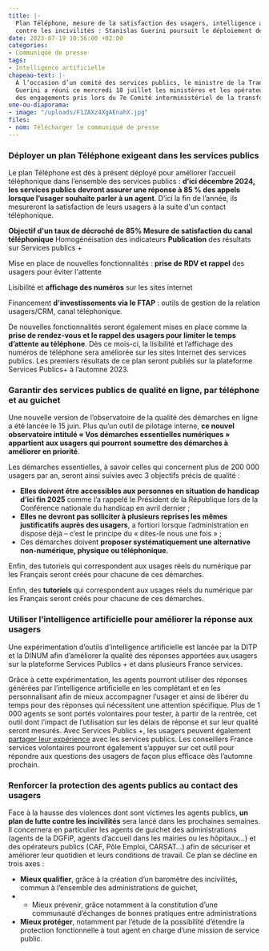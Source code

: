 ```yaml
---
title: |-
  Plan Téléphone, mesure de la satisfaction des usagers, intelligence artificielle, lutte
  contre les incivilités : Stanislas Guerini poursuit le déploiement de mesures pour assurer les fondamentaux des services publics
date: 2023-07-19 10:56:00 +02:00
categories:
- Communiqué de presse
tags:
- Intelligence artificielle
chapeau-text: |-
  À l’occasion d’un comité des services publics, le ministre de la Transformation et de la Fonction publiques Stanislas
  Guerini a réuni ce mercredi 18 juillet les ministères et les opérateurs de services publics pour s’assurer du déploiement
  des engagements pris lors du 7e Comité interministériel de la transformation publique (CITP) du mois de mai. L’objectif : renforcer les fondamentaux des services publics que représentent l’accès aux services publics, la qualité et l’efficacité du service rendu.
une-ou-diaporama:
- image: "/uploads/F1ZAXz4XgAEnahX.jpg"
files:
- nom: Télécharger le communiqué de presse
---
```


### Déployer un plan Téléphone exigeant dans les services publics

Le plan Téléphone est dès à présent déployé pour améliorer
l’accueil téléphonique dans l’ensemble des services publics : **d’ici décembre 2024, les services publics devront assurer une réponse à 85 % des appels lorsque l’usager souhaite parler à un agent**. D’ici la fin de l’année, ils mesureront la satisfaction de leurs usagers à la suite d'un contact téléphonique.

**Objectif d'un taux de décroché de 85% 
Mesure de satisfaction du canal téléphonique**
Homogénéisation des indicateurs
**Publication** des résultats sur Services publics +

Mise en place de nouvelles fonctionnalités : **prise de RDV et rappel** des usagers pour éviter l'attente

Lisibilité et **affichage des numéros** sur les sites internet

Financement **d'investissements via le FTAP** : outils de gestion de la relation usagers/CRM, canal téléphonique.

De nouvelles fonctionnalités seront également mises en place comme la **prise de rendez-vous et le rappel des usagers pour limiter le temps d’attente au téléphone**. Dès ce mois-ci, la lisibilité et l’affichage des numéros de téléphone sera améliorée sur les sites Internet des services publics. Les premiers résultats de ce plan seront publiés sur la plateforme Services Publics+ à l’automne 2023.

### Garantir des services publics de qualité en ligne, par téléphone et au guichet

Une nouvelle version de l’observatoire de la qualité des démarches en ligne a été lancée le 15 juin. Plus qu’un outil de pilotage interne, **ce nouvel observatoire intitulé « Vos démarches essentielles numériques » appartient aux usagers qui pourront soumettre des démarches à améliorer en priorité**.

Les démarches essentielles, à savoir celles qui concernent plus de 200 000 usagers par an, seront ainsi suivies avec 3 objectifs précis de qualité :

* **Elles doivent être accessibles aux personnes en situation de handicap d’ici fin 2025** comme l’a rappelé le Président de la République lors de la Conférence nationale du handicap en avril dernier ;
* **Elles ne devront pas solliciter à plusieurs reprises les mêmes justificatifs auprès des usagers**, a fortiori lorsque l’administration en dispose déjà – c’est le principe du « dites-le nous une fois » ;
* Ces démarches doivent **proposer systématiquement une alternative non-numérique, physique ou
téléphonique.**

Enfin, des tutoriels qui correspondent aux usages réels du numérique par les Français seront créés pour chacune de ces démarches.

Enfin, des **tutoriels** qui correspondent aux usages réels du numérique par les Français seront créés pour chacune de ces démarches.

### Utiliser l’intelligence artificielle pour améliorer la réponse aux usagers

Une expérimentation d’outils d’intelligence artificielle est lancée par la DITP et la DINUM afin d’améliorer la qualité des réponses apportées aux usagers sur la plateforme Services Publics + et dans plusieurs France services.

Grâce à cette expérimentation, les agents pourront utiliser des réponses générées par l’intelligence artificielle en les complétant et en les personnalisant afin de mieux accompagner l’usager et ainsi de libérer du temps pour des réponses qui nécessitent une attention spécifique. Plus de 1 000 agents se sont portés volontaires pour tester, à partir de la rentrée, cet outil dont l’impact de l’utilisation sur les délais de réponse et sur leur qualité seront mesurés. Avec Services Publics +, les usagers peuvent également [partager leur expérience](https://www.plus.transformation.gouv.fr/experience/step_1#breadcrumb) avec les services publics. Les conseillers France services volontaires pourront également s’appuyer sur cet outil pour répondre aux questions des usagers de façon plus efficace dès l’automne prochain.

### Renforcer la protection des agents publics au contact des usagers

Face à la hausse des violences dont sont victimes les agents publics, **un plan de lutte contre les incivilités** sera lancé dans les prochaines semaines. Il concernera en particulier les agents de guichet des administrations (agents de la DGFiP, agents d’accueil dans les mairies ou les hôpitaux…) et des opérateurs publics (CAF, Pôle Emploi, CARSAT…) afin de sécuriser et améliorer leur quotidien et leurs conditions de travail. Ce plan se décline en trois axes :

* **Mieux qualifier**, grâce à la création d’un baromètre des incivilités, commun à l’ensemble des administrations de guichet,
* * Mieux prévenir, grâce notamment à la constitution d’une communauté d’échanges de bonnes pratiques entre
administrations
* **Mieux protéger**, notamment par l’étude de la possibilité d’étendre la protection fonctionnelle à tout agent en charge d’une mission de service public.